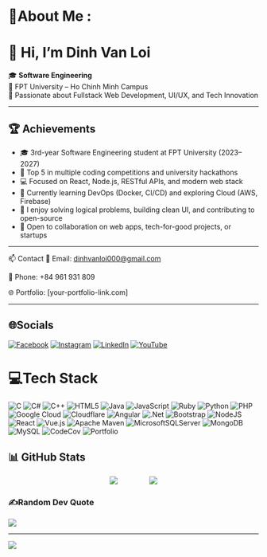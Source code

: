 # 💫About Me :
# 👋 Hi, I’m Dinh Van Loi

🎓 **Software Engineering**  
📍 FPT University – Ho Chinh Minh Campus  
🎯 Passionate about Fullstack Web Development, UI/UX, and Tech Innovation  

---

## 🏆 Achievements

- 🎓 3rd-year Software Engineering student at FPT University (2023–2027)
- 🥇 Top 5 in multiple coding competitions and university hackathons  
- 💻 Focused on React, Node.js, RESTful APIs, and modern web stack  
- 🌱 Currently learning DevOps (Docker, CI/CD) and exploring Cloud (AWS, Firebase)
- 🧩 I enjoy solving logical problems, building clean UI, and contributing to open-source  
- 🤝 Open to collaboration on web apps, tech-for-good projects, or startups  

---

📫 Contact
📧 Email: dinhvanloi000@gmail.com

📱 Phone: +84 961 931 809

🌐 Portfolio: [your-portfolio-link.com]

---

## 🌐Socials
[![Facebook](https://img.shields.io/badge/Facebook-%231877F2.svg?logo=Facebook&logoColor=white)](https://www.facebook.com/profile.php?id=100039600438858) 
[![Instagram](https://img.shields.io/badge/Instagram-%23E4405F.svg?logo=Instagram&logoColor=white)](https://www.instagram.com/dinhvanloii?fbclid=IwY2xjawJ0o3ZleHRuA2FlbQIxMAABHgbUC_UhKqe2BCmHkd93GCmnvz1_M5etbNdF6jWOLyBlrwbcLiDp8yMv9GvF_aem_5MSKeznPtFhaqU_gnEdTkA) 
[![LinkedIn](https://img.shields.io/badge/LinkedIn-%230077B5.svg?logo=linkedin&logoColor=white)](https://www.linkedin.com/in/%C4%91inh-v%C4%83n-l%E1%BB%A3i-b50443241/) 
[![YouTube](https://img.shields.io/badge/YouTube-%23FF0000.svg?logo=YouTube&logoColor=white)](https://www.youtube.com/@Dinh.VanLoi) 



# 💻Tech Stack
![C](https://img.shields.io/badge/c-%2300599C.svg?style=plastic&logo=c&logoColor=white) ![C#](https://img.shields.io/badge/c%23-%23239120.svg?style=plastic&logo=c-sharp&logoColor=white) ![C++](https://img.shields.io/badge/c++-%2300599C.svg?style=plastic&logo=c%2B%2B&logoColor=white) ![HTML5](https://img.shields.io/badge/html5-%23E34F26.svg?style=plastic&logo=html5&logoColor=white) ![Java](https://img.shields.io/badge/java-%23ED8B00.svg?style=plastic&logo=java&logoColor=white) ![JavaScript](https://img.shields.io/badge/javascript-%23323330.svg?style=plastic&logo=javascript&logoColor=%23F7DF1E) ![Ruby](https://img.shields.io/badge/ruby-%23CC342D.svg?style=plastic&logo=ruby&logoColor=white) ![Python](https://img.shields.io/badge/python-3670A0?style=plastic&logo=python&logoColor=ffdd54) ![PHP](https://img.shields.io/badge/php-%23777BB4.svg?style=plastic&logo=php&logoColor=white) ![Google Cloud](https://img.shields.io/badge/Google%20Cloud-%234285F4.svg?style=plastic&logo=google-cloud&logoColor=white) ![Cloudflare](https://img.shields.io/badge/Cloudflare-F38020?style=plastic&logo=Cloudflare&logoColor=white) ![Angular](https://img.shields.io/badge/angular-%23DD0031.svg?style=plastic&logo=angular&logoColor=white) ![.Net](https://img.shields.io/badge/.NET-5C2D91?style=plastic&logo=.net&logoColor=white) ![Bootstrap](https://img.shields.io/badge/bootstrap-%23563D7C.svg?style=plastic&logo=bootstrap&logoColor=white) ![NodeJS](https://img.shields.io/badge/node.js-6DA55F?style=plastic&logo=node.js&logoColor=white) ![React](https://img.shields.io/badge/react-%2320232a.svg?style=plastic&logo=react&logoColor=%2361DAFB) ![Vue.js](https://img.shields.io/badge/vuejs-%2335495e.svg?style=plastic&logo=vuedotjs&logoColor=%234FC08D) ![Apache Maven](https://img.shields.io/badge/Apache%20Maven-C71A36?style=plastic&logo=Apache%20Maven&logoColor=white)  ![MicrosoftSQLServer](https://img.shields.io/badge/Microsoft%20SQL%20Sever-CC2927?style=plastic&logo=microsoft%20sql%20server&logoColor=white) ![MongoDB](https://img.shields.io/badge/MongoDB-%234ea94b.svg?style=plastic&logo=mongodb&logoColor=white) ![MySQL](https://img.shields.io/badge/mysql-%2300f.svg?style=plastic&logo=mysql&logoColor=white)  ![CodeCov](https://img.shields.io/badge/codecov-%23ff0077.svg?style=plastic&logo=codecov&logoColor=white)  ![Portfolio](https://img.shields.io/badge/Portfolio-%23000000.svg?style=plastic&logo=firefox&logoColor=#FF7139)
## 📊 GitHub Stats

<p align="center">
  <img src="https://github-readme-stats.vercel.app/api?username=DinhLoii&theme=radical&hide_border=false&include_all_commits=false&count_private=false" style="display: inline-block;" />
  <img src="https://github-readme-stats.vercel.app/api/top-langs/?username=DinhLoii&theme=radical&hide_border=false&include_all_commits=false&count_private=false&layout=compact" style="display: inline-block; margin-left: 60px;" />
</p>



### ✍️Random Dev Quote
![](https://quotes-github-readme.vercel.app/api?type=horizontal&theme=radical)

---
[![](https://visitcount.itsvg.in/api?id=DinhLoii&icon=0&color=0)](https://visitcount.itsvg.in)
